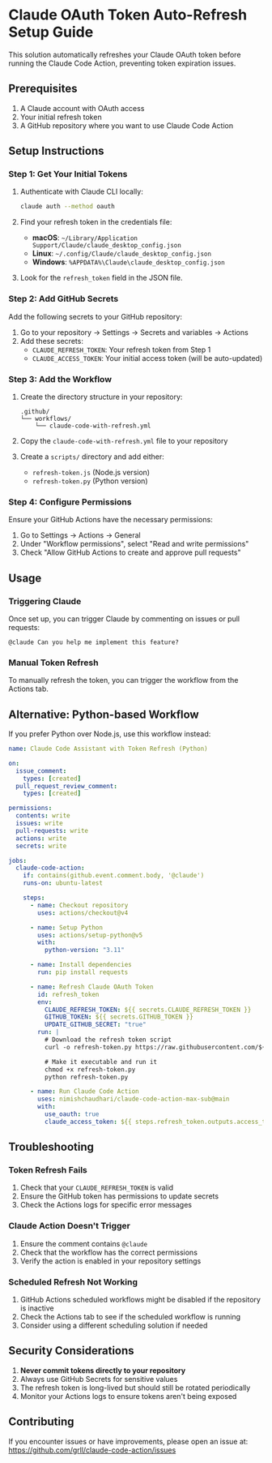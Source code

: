 # Claude OAuth Token Auto-Refresh Setup Guide

This solution automatically refreshes your Claude OAuth token before running the Claude Code Action, preventing token expiration issues.

## Prerequisites

1. A Claude account with OAuth access
2. Your initial refresh token
3. A GitHub repository where you want to use Claude Code Action

## Setup Instructions

### Step 1: Get Your Initial Tokens

1. Authenticate with Claude CLI locally:

   ```bash
   claude auth --method oauth
   ```

2. Find your refresh token in the credentials file:

   - **macOS**: `~/Library/Application Support/Claude/claude_desktop_config.json`
   - **Linux**: `~/.config/Claude/claude_desktop_config.json`
   - **Windows**: `%APPDATA%\Claude\claude_desktop_config.json`

3. Look for the `refresh_token` field in the JSON file.

### Step 2: Add GitHub Secrets

Add the following secrets to your GitHub repository:

1. Go to your repository → Settings → Secrets and variables → Actions
2. Add these secrets:
   - `CLAUDE_REFRESH_TOKEN`: Your refresh token from Step 1
   - `CLAUDE_ACCESS_TOKEN`: Your initial access token (will be auto-updated)

### Step 3: Add the Workflow

1. Create the directory structure in your repository:

   ```
   .github/
   └── workflows/
       └── claude-code-with-refresh.yml
   ```

2. Copy the `claude-code-with-refresh.yml` file to your repository

3. Create a `scripts/` directory and add either:
   - `refresh-token.js` (Node.js version)
   - `refresh-token.py` (Python version)

### Step 4: Configure Permissions

Ensure your GitHub Actions have the necessary permissions:

1. Go to Settings → Actions → General
2. Under "Workflow permissions", select "Read and write permissions"
3. Check "Allow GitHub Actions to create and approve pull requests"

## Usage

### Triggering Claude

Once set up, you can trigger Claude by commenting on issues or pull requests:

```
@claude Can you help me implement this feature?
```

### Manual Token Refresh

To manually refresh the token, you can trigger the workflow from the Actions tab.

## Alternative: Python-based Workflow

If you prefer Python over Node.js, use this workflow instead:

```yaml
name: Claude Code Assistant with Token Refresh (Python)

on:
  issue_comment:
    types: [created]
  pull_request_review_comment:
    types: [created]

permissions:
  contents: write
  issues: write
  pull-requests: write
  actions: write
  secrets: write

jobs:
  claude-code-action:
    if: contains(github.event.comment.body, '@claude')
    runs-on: ubuntu-latest

    steps:
      - name: Checkout repository
        uses: actions/checkout@v4

      - name: Setup Python
        uses: actions/setup-python@v5
        with:
          python-version: "3.11"

      - name: Install dependencies
        run: pip install requests

      - name: Refresh Claude OAuth Token
        id: refresh_token
        env:
          CLAUDE_REFRESH_TOKEN: ${{ secrets.CLAUDE_REFRESH_TOKEN }}
          GITHUB_TOKEN: ${{ secrets.GITHUB_TOKEN }}
          UPDATE_GITHUB_SECRET: "true"
        run: |
          # Download the refresh token script
          curl -o refresh-token.py https://raw.githubusercontent.com/${{ github.repository }}/main/scripts/refresh-token.py

          # Make it executable and run it
          chmod +x refresh-token.py
          python refresh-token.py

      - name: Run Claude Code Action
        uses: nimishchaudhari/claude-code-action-max-sub@main
        with:
          use_oauth: true
          claude_access_token: ${{ steps.refresh_token.outputs.access_token || secrets.CLAUDE_ACCESS_TOKEN }}
```

## Troubleshooting

### Token Refresh Fails

1. Check that your `CLAUDE_REFRESH_TOKEN` is valid
2. Ensure the GitHub token has permissions to update secrets
3. Check the Actions logs for specific error messages

### Claude Action Doesn't Trigger

1. Ensure the comment contains `@claude`
2. Check that the workflow has the correct permissions
3. Verify the action is enabled in your repository settings

### Scheduled Refresh Not Working

1. GitHub Actions scheduled workflows might be disabled if the repository is inactive
2. Check the Actions tab to see if the scheduled workflow is running
3. Consider using a different scheduling solution if needed

## Security Considerations

1. **Never commit tokens directly to your repository**
2. Always use GitHub Secrets for sensitive values
3. The refresh token is long-lived but should still be rotated periodically
4. Monitor your Actions logs to ensure tokens aren't being exposed

## Contributing

If you encounter issues or have improvements, please open an issue at:
https://github.com/grll/claude-code-action/issues
